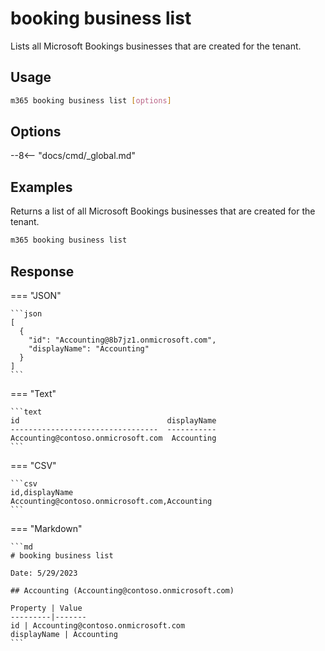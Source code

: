 # booking business list

Lists all Microsoft Bookings businesses that are created for the tenant.

## Usage

```sh
m365 booking business list [options]
```

## Options

--8<-- "docs/cmd/_global.md"

## Examples

Returns a list of all Microsoft Bookings businesses that are created for the tenant.

```sh
m365 booking business list
```

## Response

=== "JSON"

    ```json
    [
      {
        "id": "Accounting@8b7jz1.onmicrosoft.com",
        "displayName": "Accounting"
      }
    ]
    ```

=== "Text"

    ```text
    id                                 displayName
    ---------------------------------  -----------
    Accounting@contoso.onmicrosoft.com  Accounting
    ```

=== "CSV"

    ```csv
    id,displayName
    Accounting@contoso.onmicrosoft.com,Accounting
    ```

=== "Markdown"

    ```md
    # booking business list

    Date: 5/29/2023

    ## Accounting (Accounting@contoso.onmicrosoft.com)

    Property | Value
    ---------|-------
    id | Accounting@contoso.onmicrosoft.com
    displayName | Accounting
    ```
